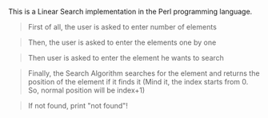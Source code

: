 This is a Linear Search implementation in the Perl programming language.


>First of all, the user is asked to enter number of elements


>Then, the user is asked to enter the elements one by one


>Then user is asked to enter the element he wants to search


>Finally, the Search Algorithm searches for the element and returns the position of the element if it finds it
  (Mind it, the index starts from 0. So, normal position will be index+1)
  
>If not found, print "not found"!
